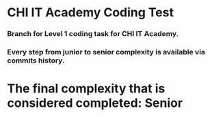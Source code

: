 # CHI IT Academy Coding Test
### Branch for Level 1 coding task for CHI IT Academy.
### Every step from junior to senior complexity is available via commits history.
# The final complexity that is considered completed: **Senior** 
